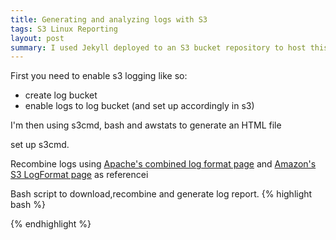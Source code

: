 ```yaml
---
title: Generating and analyzing logs with S3 
tags: S3 Linux Reporting 
layout: post
summary: I used Jekyll deployed to an S3 bucket repository to host this blog, and while it is relatively easier and requires less effort than hosting a custom solution on your own server (with all that implies, ie. apache, database, setup, configuration, maintenance) you do relinquish some of the things you took for granted, like apache logs. Or do you?
---
```


First you need to enable s3 logging like so:
- create log bucket
- enable logs to log bucket (and set up accordingly in s3)

I'm then using s3cmd, bash and awstats to generate an HTML file

set up s3cmd.

Recombine logs using [Apache's combined log format page](http://httpd.apache.org/docs/1.3/logs.html#combined) and [Amazon's S3 LogFormat page](http://docs.aws.amazon.com/AmazonS3/latest/dev/LogFormat.html) as referencei

Bash script to download,recombine and generate log report.
{% highlight bash %}

{% endhighlight %}

